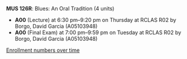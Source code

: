 **MUS 126R**: Blues: An Oral Tradition (4 units)

- **A00** (Lecture) at 6:30 pm–9:20 pm on Thursday at RCLAS R02 by Borgo, David Garcia (A05103948)
- **A00** (Final Exam) at 7:00 pm–9:59 pm on Tuesday at RCLAS R02 by Borgo, David Garcia (A05103948)

[Enrollment numbers over time](./MUS126R.tsv)
